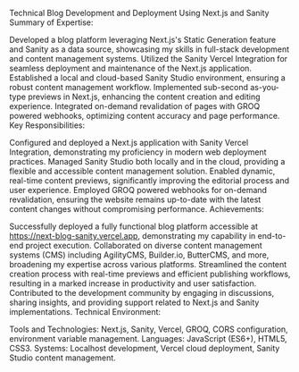 Technical Blog Development and Deployment Using Next.js and Sanity
Summary of Expertise:

Developed a blog platform leveraging Next.js's Static Generation feature and Sanity as a data source, showcasing my skills in full-stack development and content management systems.
Utilized the Sanity Vercel Integration for seamless deployment and maintenance of the Next.js application.
Established a local and cloud-based Sanity Studio environment, ensuring a robust content management workflow.
Implemented sub-second as-you-type previews in Next.js, enhancing the content creation and editing experience.
Integrated on-demand revalidation of pages with GROQ powered webhooks, optimizing content accuracy and page performance.
Key Responsibilities:

Configured and deployed a Next.js application with Sanity Vercel Integration, demonstrating my proficiency in modern web deployment practices.
Managed Sanity Studio both locally and in the cloud, providing a flexible and accessible content management solution.
Enabled dynamic, real-time content previews, significantly improving the editorial process and user experience.
Employed GROQ powered webhooks for on-demand revalidation, ensuring the website remains up-to-date with the latest content changes without compromising performance.
Achievements:

Successfully deployed a fully functional blog platform accessible at https://next-blog-sanity.vercel.app, demonstrating my capability in end-to-end project execution.
Collaborated on diverse content management systems (CMS) including AgilityCMS, Builder.io, ButterCMS, and more, broadening my expertise across various platforms.
Streamlined the content creation process with real-time previews and efficient publishing workflows, resulting in a marked increase in productivity and user satisfaction.
Contributed to the development community by engaging in discussions, sharing insights, and providing support related to Next.js and Sanity implementations.
Technical Environment:

Tools and Technologies: Next.js, Sanity, Vercel, GROQ, CORS configuration, environment variable management.
Languages: JavaScript (ES6+), HTML5, CSS3.
Systems: Localhost development, Vercel cloud deployment, Sanity Studio content management.
